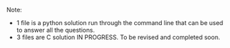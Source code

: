 Note:
- 1 file is a python solution run through the command line that can be used to answer all the questions.
- 3 files are C solution IN PROGRESS.  To be revised and completed soon.
